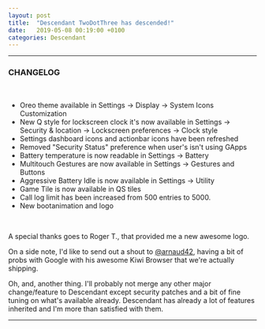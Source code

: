 ```yaml
---
layout: post
title:  "Descendant TwoDotThree has descended!"
date:   2019-05-08 00:19:00 +0100
categories: Descendant
---
```


<hr>

### CHANGELOG

<br>

* Oreo theme available in Settings -> Display -> System Icons Customization
* New Q style for lockscreen clock it's now available in Settings -> Security & location -> Lockscreen preferences -> Clock style
* Settings dashboard icons and actionbar icons have been refreshed
* Removed "Security Status" preference when user's isn't using GApps
* Battery temperature is now readable in Settings -> Battery
* Multitouch Gestures are now available in Settings -> Gestures and Buttons
* Aggressive Battery Idle is now available in Settings -> Utility
* Game Tile is now available in QS tiles
* Call log limit has been increased from 500 entries to 5000.
* New bootanimation and logo

<br>

A special thanks goes to Roger T., that provided me a new awesome logo. 

On a side note, I'd like to send out a shout to <a href="https://forum.xda-developers.com/member.php?u=9196003">@arnaud42</a>, having a bit of probs with Google with his awesome Kiwi Browser that we're actually shipping.

Oh, and, another thing. 
I'll probably not merge any other major change/feature to Descendant except security patches and a bit of fine tuning on what's available already. 
Descendant has already a lot of features inherited and I'm more than satisfied with them.

<hr>
